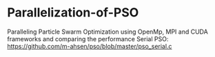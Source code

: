 # Parallelization-of-PSO
Paralleling  Particle Swarm Optimization using OpenMp, MPI and CUDA frameworks and comparing the performance
Serial PSO: https://github.com/m-ahsen/pso/blob/master/pso_serial.c
